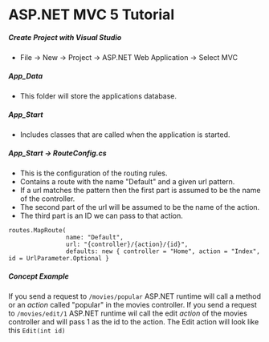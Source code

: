# ASP.NET MVC 5 Tutorial

##### Create Project with Visual Studio
+ File -> New -> Project -> ASP.NET Web Application -> Select MVC
##### App_Data
+ This folder will store the applications database.
##### App_Start
+ Includes classes that are called when the application is started.
##### App_Start -> RouteConfig.cs
+ This is the configuration of the routing rules.
+ Contains a route with the name "Default" and a given url pattern.
+ If a url matches the pattern then the first part is assumed to be the name of the controller.
+ The second part of the url will be assumed to be the name of the action.
+ The third part is an ID we can pass to that action.
```
routes.MapRoute(
                name: "Default",
                url: "{controller}/{action}/{id}",
                defaults: new { controller = "Home", action = "Index", id = UrlParameter.Optional }
```
##### Concept Example
If you send a request to `/movies/popular` ASP.NET runtime will call a method or an *action* called "popular" in the movies controller.
If you send a request to `/movies/edit/1` ASP.NET runtime wil call the edit *action* of the movies controller and will pass 1 as the id to the action. The Edit action will look like this `Edit(int id)`
